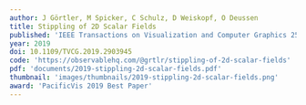 ```yaml
---
author: J Görtler, M Spicker, C Schulz, D Weiskopf, O Deussen
title: Stippling of 2D Scalar Fields
published: 'IEEE Transactions on Visualization and Computer Graphics 25 (6): 2193-2204'
year: 2019
doi: 10.1109/TVCG.2019.2903945
code: 'https://observablehq.com/@grtlr/stippling-of-2d-scalar-fields'
pdf: 'documents/2019-stippling-2d-scalar-fields.pdf'
thumbnail: 'images/thumbnails/2019-stippling-2d-scalar-fields.png'
award: 'PacificVis 2019 Best Paper'
---
```



